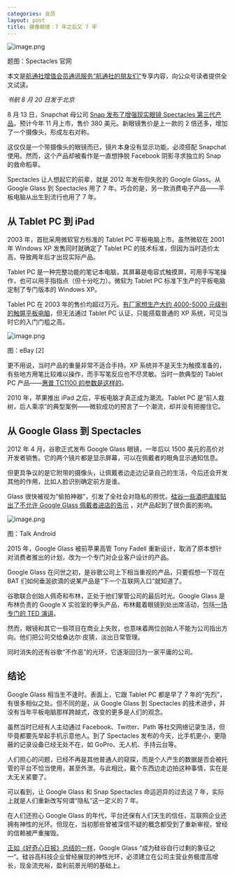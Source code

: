 ```yaml
---
categories: 会员
layout: post
title: 摄像眼镜：7 年之后又 7 年
---
```


![image.png](https://img.huxiucdn.com/article/content/201910/17/131012065787.jpg)

题图：Spectacles 官网

本文是[航通社增值会员通讯服务“航通社的朋友们”](https://zhuanlan.zhihu.com/p/78975585)专享内容，向公众号读者提供全文试读。

*书航 8 月 20 日发于北京*

8 月 13 日，Snapchat 母公司 [Snap 发布了增强现实眼镜 Spectacles 第三代产品](https://techcrunch.com/2019/08/13/snap-introduces-spectacles-3-with-two-hd-cameras-and-3d-effects-on-snapchat/)，预计今年 11 月上市，售价 380 美元。新眼镜售价是上一款的 2 倍还多，增加了一个摄像头，形成左右对称。

这仅仅是一个带摄像头的眼镜而已，镜片本身没有显示功能，必须搭配 Snapchat 使用。然而，这个产品却被看作是一直想挣脱 Facebook 阴影寻求独立的 Snap 的救命稻草。

Spectacles 让人想起它的前辈，就是 2012 年发布但失败的 Google Glass。从 Google Glass 到 Spectacles 用了 7 年。巧合的是，另一款消费电子产品——平板电脑从出生到流行也用了 7 年。

## 从 Tablet PC 到 iPad

2003 年，首批采用微软官方标准的 Tablet PC 平板电脑上市。虽然微软在 2001 年 Windows XP 发售同时就确定了 Tablet PC 的技术标准，但因为当时造价太高，导致两年后才出现实际产品。

Tablet PC 是一种完整功能的笔记本电脑，其屏幕是电容式触摸屏，可用手写笔操作，也可以用手指指点（但十分吃力）。微软为 Tablet PC 标准下生产的平板电脑定制了专门版本的 Windows XP。

Tablet PC 在 2003 年的售价均超过万元。[有厂家想生产大约 4000-5000 元级别的触屏平板电脑](https://www.ebay.com/c/1500611668)，但无法通过 Tablet PC 认证，只能搭载普通的 XP 系统，可见当时它的入门门槛之高。

![image.png](https://ws1.sinaimg.cn/large/4b91f9d5ly1g812ml419ej20u0140u0x.jpg)

图：eBay [2]

更不用说，当时产品的重量非常不适合手持。XP 系统并不是天生为触摸准备的，有些地方用笔比较难以操作，而手写笔反应也不尽灵敏。当时一款典型的 Tablet PC 产品——[惠普 TC1100 的参数是这样的](https://support.hp.com/hk-en/document/c00231861)。

2010 年，苹果推出 iPad 之后，平板电脑才真正成为潮流。Tablet PC 是“前人栽树，后人乘凉”的典型案例——微软成功的预言了一个潮流，却并没有把握住它。

## 从 Google Glass 到 Spectacles

2012 年 4 月，谷歌正式发布 Google Glass 眼镜，一年后以 1500 美元的高价对开发者销售。它的两个镜片都是显示屏幕，可以在佩戴者的眼角显示通知信息。

但更具争议的是它附带的摄像头，让佩戴者边走边记录自己的生活，今后还会开发其他的作用，比如人脸识别确定前方是谁。

Glass 很快被视为“偷拍神器”，引发了全社会对隐私的担忧。[硅谷一些酒吧直接贴出了不允许 Google Glass 佩戴者进店的告示](https://www.talkandroid.com/198842-google-glass-banned-at-san-francisco-bar-etiquette-for-wearables-continues-to-develop/) ，对产品起到了很负面的影响。

![image.png](https://ws1.sinaimg.cn/large/4b91f9d5ly1g812n9myjmj20h809p0z2.jpg)

图：Talk Android

2015 年，Google Glass 被前苹果高管 Tony Fadell 重新设计，取消了原本想针对消费者推出的计划，改为一个专门对企业客户设计的产品。

Google Glass 在问世之初，是谷歌公司上下相当重视的产品，只要假想一下现在 BAT 们如何垂涎欲滴的说某产品是“下一个互联网入口”就知道了。

谷歌联合创始人佩奇和布林，正处于他们掌管公司的最后时光。Google Glass 是布林负责的 Google X 实验室的拳头产品，布林戴着眼镜到处出席活动，包括[一场专门的 TED 演讲](https://www.ted.com/talks/sergey_brin_why_google_glass)。

然而，眼镜和其它一些项目在商业上失败，也意味着两位创始人不能为公司指出方向。他们把公司交给桑达尔·皮猜，淡出日常管理。

同时消失的还有谷歌“不作恶”的光环，它逐渐回归为一家平庸的公司。

## 结论

Google Glass 相当生不逢时。表面上，它跟 Tablet PC 都是早了 7 年的“先烈”，有很多相似之处。但不同的是，从 Google Glass 到 Spectacles 的技术进步，并没有当年平板电脑那样跨越式，改变的更多是人们的观念。

虽然当时已经有人主动通过 Facebook、Twitter、Path 等社交网络记录生活，但毕竟都要先举起手机示意他人。到了 Spectacles 发布的今天，比手机更小，更隐蔽的记录设备已经无处不在，如 GoPro、无人机、手持云台等。

人们担心的问题，已经不再是其他普通人的窥探，而是个人产生的数据是否会被托管的平台不恰当使用，甚至外泄。与此相比，戴个东西边走边拍这种事情，实在是太无关紧要了。

可以看到，让 Google Glass 和 Snap Spectacles 命运迥异的过去这 7 年，实际上就是人们重新改写何谓“隐私”这一定义的 7 年。

在人们还担心 Google Glass 的年代，平台还保有人们天生的信任，互联网企业还拥有神性的光环。但现在，当初那些曾被深信不疑的概念都受到了重新审视，曾经的信赖被严重摧毁。

[正如《好奇心日报》总结的一样](http://notch.qdaily.com/mobile/posts/5301.html)，Google Glass “成为硅谷自行过剩的象征之一”。硅谷高科技企业曾经展现的神性光环，必须建立在公司主营业务极度高增长，现金流充裕，盈利前景光明的基础上。